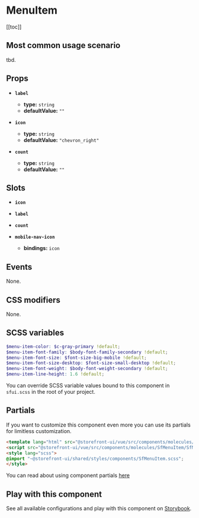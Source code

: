 # MenuItem

<!-- No Component description -->


[[toc]]


## Most common usage scenario

tbd.


## Props

- **`label`**
  - **type:** `string`
  - **defaultValue:** `""`

- **`icon`**
  - **type:** `string`
  - **defaultValue:** `"chevron_right"`

- **`count`**
  - **type:** `string`
  - **defaultValue:** `""`


## Slots

- **`icon`**

- **`label`**

- **`count`**

- **`mobile-nav-icon`**
  - **bindings:** `icon`


## Events

None.


## CSS modifiers

None.


## SCSS variables

```scss
$menu-item-color: $c-gray-primary !default;
$menu-item-font-family: $body-font-family-secondary !default;
$menu-item-font-size: $font-size-big-mobile !default;
$menu-item-font-size-desktop: $font-size-small-desktop !default;
$menu-item-font-weight: $body-font-weight-secondary !default;
$menu-item-line-height: 1.6 !default;
```

You can override SCSS variable values bound to this component in `sfui.scss` in the root of your project.


## Partials

If you want to customize this component even more you can use its partials for limitless customization.

```html
<template lang="html" src="@storefront-ui/vue/src/components/molecules/SfMenuItem/SfMenuItem.html"></template>
<script src="@storefront-ui/vue/src/components/molecules/SfMenuItem/SfMenuItem.js"></script>
<style lang="scss">
@import "~@storefront-ui/shared/styles/components/SfMenuItem.scss";
</style>
```

You can read about using component partials [here](docs.storefrontui.io/customization)


## Play with this component

See all available configurations and play with this component on <a href="https://storybook.storefrontui.io/?path=/story/">Storybook</a>.
